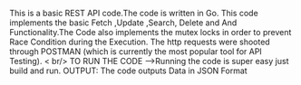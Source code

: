 This is a basic REST API code.The code is written in Go. This code implements the basic Fetch ,Update ,Search, Delete and And Functionality.The Code also implements the mutex locks in order to prevent Race Condition during the Execution.
The http requests were shooted through POSTMAN (which is currently the most popular tool for API Testing).
< br/>
TO RUN THE CODE
-->Running the code is super easy just build and run.
OUTPUT:
The code outputs Data in JSON Format

